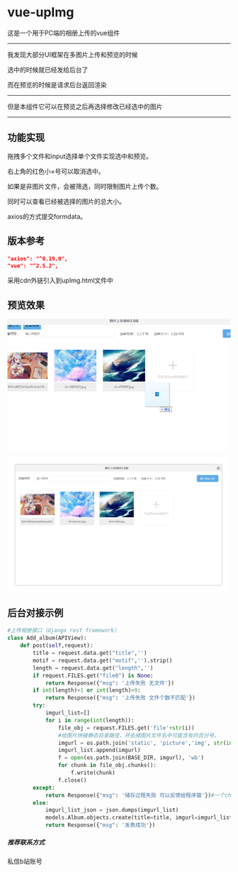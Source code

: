 # vue-upImg
这是一个用于PC端的相册上传的vue组件

---

我发现大部分UI框架在多图片上传和预览的时候

选中的时候就已经发给后台了

而在预览的时候是请求后台返回渲染

---

但是本组件它可以在预览之后再选择修改已经选中的图片

---



## 功能实现

拖拽多个文件和input选择单个文件实现选中和预览。

右上角的红色小×号可以取消选中。

如果是非图片文件，会被筛选，同时限制图片上传个数。

同时可以查看已经被选择的图片的总大小。

axios的方式提交formdata。



## 版本参考

```json
"axios": "^0.19.0",
"vue": "^2.5.2",
```
采用cdn外链引入到upImg.html文件中



## 预览效果

![](https://raw.githubusercontent.com/qheyes/vue-upImg/master/img/update1.png)

![](https://raw.githubusercontent.com/qheyes/vue-upImg/master/img/update2.png)





## 后台对接示例

```python
#上传相册接口（django rest framework）
class Add_album(APIView):
    def post(self,request):
        title = request.data.get("title",'')
        motif = request.data.get("motif",'').strip()
        length = request.data.get("length",'')
        if request.FILES.get("file0") is None:
            return Response({"msg": '上传失败 无文件'})
        if int(length)<1 or int(length)>9:
            return Response({"msg": '上传失败 文件个数不匹配'})
        try:
            imgurl_list=[]
            for i in range(int(length)):
                file_obj = request.FILES.get('file'+str(i))
                #给图片拼接静态目录路径，并去掉图片文件名中可能含有的百分号。
                imgurl = os.path.join('static', 'picture','img', str(int(time.time()+i))+file_obj.name.replace("%",""))
                imgurl_list.append(imgurl)
                f = open(os.path.join(BASE_DIR, imgurl), 'wb')
                for chunk in file_obj.chunks():
                    f.write(chunk)
                f.close()
        except:
            return Response({"msg": '储存过程失败 可以反馈给程序猿'})#一个chunk：2.5M
        else:
            imgurl_list_json = json.dumps(imgurl_list)
            models.Album.objects.create(title=title, imgurl=imgurl_list_json,imglen=length, motif=motif)
            return Response({"msg": '发表成功'})
```



##### 推荐联系方式

 私信b站账号

